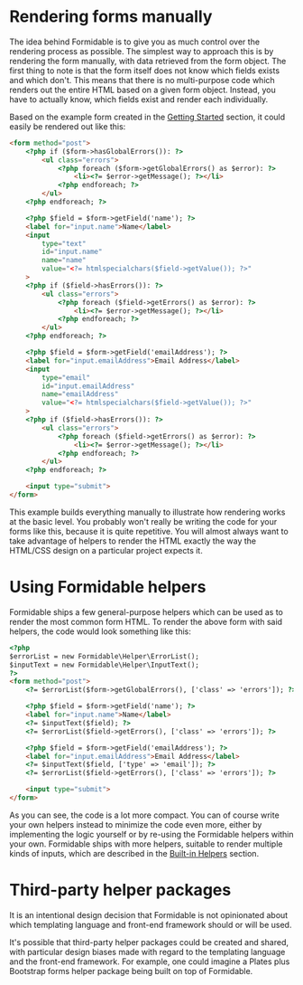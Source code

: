 # Rendering forms manually

The idea behind Formidable is to give you as much control over the rendering process as possible. The simplest way to
approach this is by rendering the form manually, with data retrieved from the form object. The first thing to note is
that the form itself does not know which fields exists and which don't. This means that there is no multi-purpose code
which renders out the entire HTML based on a given form object. Instead, you have to actually know, which fields exist
and render each individually.

Based on the example form created in the [Getting Started](getting-started.md) section, it could easily be rendered out
like this:

```html
<form method="post">
    <?php if ($form->hasGlobalErrors()): ?>
        <ul class="errors">
            <?php foreach ($form->getGlobalErrors() as $error): ?>
                <li><?= $error->getMessage(); ?></li>
            <?php endforeach; ?>
        </ul>
    <?php endforeach; ?>

    <?php $field = $form->getField('name'); ?>
    <label for="input.name">Name</label>
    <input
        type="text"
        id="input.name"
        name="name"
        value="<?= htmlspecialchars($field->getValue()); ?>"
    >
    <?php if ($field->hasErrors()): ?>
        <ul class="errors">
            <?php foreach ($field->getErrors() as $error): ?>
                <li><?= $error->getMessage(); ?></li>
            <?php endforeach; ?>
        </ul>
    <?php endforeach; ?>

    <?php $field = $form->getField('emailAddress'); ?>
    <label for="input.emailAddress">Email Address</label>
    <input
        type="email"
        id="input.emailAddress"
        name="emailAddress"
        value="<?= htmlspecialchars($field->getValue()); ?>"
    >
    <?php if ($field->hasErrors()): ?>
        <ul class="errors">
            <?php foreach ($field->getErrors() as $error): ?>
                <li><?= $error->getMessage(); ?></li>
            <?php endforeach; ?>
        </ul>
    <?php endforeach; ?>

    <input type="submit">
</form>
```

This example builds everything manually to illustrate how rendering works at the basic level. You probably won't really
be writing the code for your forms like this, because it is quite repetitive. You will almost always want to take
advantage of helpers to render the HTML exactly the way the HTML/CSS design on a particular project expects it.

# Using Formidable helpers

Formidable ships a few general-purpose helpers which can be used as to render the most common form HTML. To render the
above form with said helpers, the code would look something like this:

```html
<?php
$errorList = new Formidable\Helper\ErrorList();
$inputText = new Formidable\Helper\InputText();
?>
<form method="post">
    <?= $errorList($form->getGlobalErrors(), ['class' => 'errors']); ?>

    <?php $field = $form->getField('name'); ?>
    <label for="input.name">Name</label>
    <?= $inputText($field); ?>
    <?= $errorList($field->getErrors(), ['class' => 'errors']); ?>

    <?php $field = $form->getField('emailAddress'); ?>
    <label for="input.emailAddress">Email Address</label>
    <?= $inputText($field, ['type' => 'email']); ?>
    <?= $errorList($field->getErrors(), ['class' => 'errors']); ?>

    <input type="submit">
</form>
```

As you can see, the code is a lot more compact. You can of course write your own helpers instead to minimize
the code even more, either by implementing the logic yourself or by re-using the Formidable helpers within your
own. Formidable ships with more helpers, suitable to render multiple kinds of inputs, which are described in the
[Built-in Helpers](built-in-helpers.md) section.

# Third-party helper packages

It is an intentional design decision that Formidable is not opinionated about which templating language and front-end
framework should or will be used.

It's possible that third-party helper packages could be created and shared, with particular design biases made with
regard to the templating language and the front-end framework. For example, one could imagine a Plates plus Bootstrap
forms helper package being built on top of Formidable.
